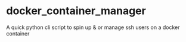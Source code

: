# docker_container_manager
A quick python cli script to spin up &amp; or manage ssh users on a docker container
